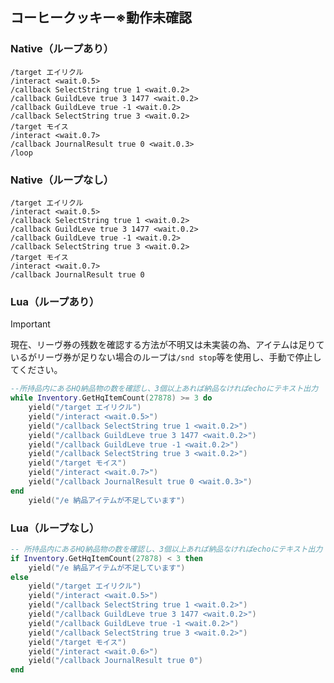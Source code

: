 ## コーヒークッキー※動作未確認<br/>
### Native（ループあり）<!-- ※動作未確認 -->
```
/target エイリクル
/interact <wait.0.5>
/callback SelectString true 1 <wait.0.2>
/callback GuildLeve true 3 1477 <wait.0.2>
/callback GuildLeve true -1 <wait.0.2>
/callback SelectString true 3 <wait.0.2>
/target モイス
/interact <wait.0.7>
/callback JournalResult true 0 <wait.0.3>
/loop
```
### Native（ループなし）<!-- ※動作未確認 -->
```
/target エイリクル
/interact <wait.0.5>
/callback SelectString true 1 <wait.0.2>
/callback GuildLeve true 3 1477 <wait.0.2>
/callback GuildLeve true -1 <wait.0.2>
/callback SelectString true 3 <wait.0.2>
/target モイス
/interact <wait.0.7>
/callback JournalResult true 0
```
### Lua（ループあり）<!-- ※動作未確認 --><br/>
> [!IMPORTANT]
>現在、リーヴ券の残数を確認する方法が不明又は未実装の為、アイテムは足りているがリーヴ券が足りない場合のループは`/snd stop`等を使用し、手動で停止してください。
```Lua
--所持品内にあるHQ納品物の数を確認し、3個以上あれば納品なければechoにテキスト出力
while Inventory.GetHqItemCount(27878) >= 3 do
    yield("/target エイリクル")
    yield("/interact <wait.0.5>")
    yield("/callback SelectString true 1 <wait.0.2>")
    yield("/callback GuildLeve true 3 1477 <wait.0.2>")
    yield("/callback GuildLeve true -1 <wait.0.2>")
    yield("/callback SelectString true 3 <wait.0.2>")
    yield("/target モイス")
    yield("/interact <wait.0.7>")
    yield("/callback JournalResult true 0 <wait.0.3>")
end
    yield("/e 納品アイテムが不足しています")
```
### Lua（ループなし）<!-- ※動作未確認 -->
```Lua
-- 所持品内にあるHQ納品物の数を確認し、3個以上あれば納品なければechoにテキスト出力
if Inventory.GetHqItemCount(27878) < 3 then
    yield("/e 納品アイテムが不足しています")
else
    yield("/target エイリクル")
    yield("/interact <wait.0.5>")
    yield("/callback SelectString true 1 <wait.0.2>")
    yield("/callback GuildLeve true 3 1477 <wait.0.2>")
    yield("/callback GuildLeve true -1 <wait.0.2>")
    yield("/callback SelectString true 3 <wait.0.2>")
    yield("/target モイス")
    yield("/interact <wait.0.6>")
    yield("/callback JournalResult true 0")
end
```